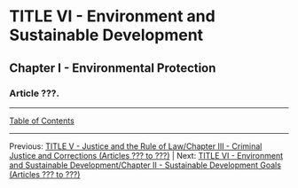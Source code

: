 # TITLE VI - Environment and Sustainable Development 

## Chapter I - Environmental Protection

### Article ???. 

---

[Table of Contents](TABLE_OF_CONTENTS.md)

---

Previous: [TITLE V - Justice and the Rule of Law/Chapter III - Criminal Justice and Corrections (Articles ??? to ???)](TITLE_5_CH_3.md) | Next: [TITLE VI - Environment and Sustainable Development/Chapter II - Sustainable Development Goals (Articles ??? to ???)](TITLE_6_CH_2.md)
